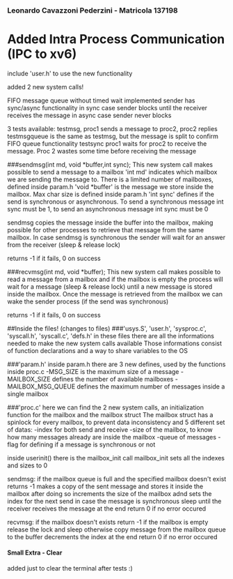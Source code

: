 ### Leonardo Cavazzoni Pederzini - Matricola 137198

# Added Intra Process Communication (IPC to xv6)

include 'user.h' to use the new functionality

added 2 new system calls!

FIFO message queue without timed wait implemented
sender has sync/async functionality
in sync case sender blocks until the receiver receives the message
in async case sender never blocks

3 tests available:
testmsg, proc1 sends a message to proc2, proc2 replies
testmsgqueue is the same as testmsg, but the message is split to confirm FIFO queue functionality
testsync proc1 waits for proc2 to receive the message. Proc 2 wastes some time before receiving the message

    
###sendmsg(int md, void *buffer,int sync);
This new system call makes possible to send a message to a mailbox
'int md' indicates which mailbox we are sending the message to. There is a limited number
of mailboxes, defined inside param.h
'void *buffer' is the message we store inside the mailbox. Max char size is defined inside param.h
'int sync' defines if the send is synchronous or asynchronous. To send a synchronous message int sync must be 1,
to send an asynchronous message int sync must be 0

sendmsg copies the message inside the buffer into the mailbox, making possible for other processes
to retrieve that message from the same mailbox.
In case sendmsg is synchronous the sender will wait for an answer from the receiver (sleep & release lock)

returns -1 if it fails, 0 on success

###recvmsg(int md, void *buffer);
This new system call makes possible to read a message from a mailbox and if the mailbox is empty
the process will wait for a message (sleep & release lock) until a new message is stored inside the mailbox.
Once the message is retrieved from the mailbox we can wake the sender process (if the send was synchronous)

returns -1 if it fails, 0 on success


##Inside the files! (changes to files)
###'usys.S', 'user.h', 'sysproc.c', 'syscall.h', 'syscall.c', 'defs.h'
in these files there are all the informations needed to make the new system calls available
Those informations consist of function declarations and a way to share variables to the OS

###'param.h'
inside param.h there are 3 new defines, used by the functions inside proc.c
-MSG_SIZE is the maximum size of a message
-MAILBOX_SIZE defines the number of available mailboxes
-MAILBOX_MSG_QUEUE defines the maximum number of messages inside a single mailbox

###'proc.c'
here we can find the 2 new system calls, an initialization function for the mailbox and the mailbox struct
The mailbox struct has a spinlock for every mailbox, to prevent data inconsistency
and 5 different set of datas:
-index for both send and receive
-size of the mailbox, to know how many messages already are inside the mailbox
-queue of messages
-flag for defining if a message is synchronous or not

inside userinit() there is the mailbox_init call
mailbox_init sets all the indexes and sizes to 0

sendmsg:
if the mailbox queue is full and the specified mailbox doesn't exist returns -1
makes a copy of the sent message and stores it inside the mailbox
after doing so increments the size of the mailbox adnd sets the index for the next send
in case the message is synchronous sleep until the receiver receives the message
at the end return 0 if no error occured

recvmsg:
if the mailbox doesn't exists return -1
if the mailbox is empty release the lock and sleep
otherwise copy message from the mailbox queue to the buffer
decrements the index
at the end return 0 if no error occured



#### Small Extra - Clear
added just to clear the terminal after tests :)